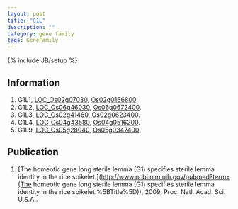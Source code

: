 ```yaml
---
layout: post
title: "G1L"
description: ""
category: gene family
tags: GeneFamily
---
```

{% include JB/setup %}

## Information
1. G1L1, [LOC_Os02g07030](http://rice.plantbiology.msu.edu/cgi-bin/ORF_infopage.cgi?orf=LOC_Os02g07030), [Os02g0166800](http://rapdb.dna.affrc.go.jp/viewer/gbrowse_details/irgsp1?name=Os02g0166800).
2. G1L2, [LOC_Os06g46030](http://rice.plantbiology.msu.edu/cgi-bin/ORF_infopage.cgi?orf=LOC_Os06g46030), [Os06g0672400](http://rapdb.dna.affrc.go.jp/viewer/gbrowse_details/irgsp1?name=Os06g0672400).
3. G1L3, [LOC_Os02g41460](http://rice.plantbiology.msu.edu/cgi-bin/ORF_infopage.cgi?orf=LOC_Os02g41460), [Os02g0623400](http://rapdb.dna.affrc.go.jp/viewer/gbrowse_details/irgsp1?name=Os02g0623400).
4. G1L4, [LOC_Os04g43580](http://rice.plantbiology.msu.edu/cgi-bin/ORF_infopage.cgi?orf=LOC_Os04g43580), [Os04g0516200](http://rapdb.dna.affrc.go.jp/viewer/gbrowse_details/irgsp1?name=Os04g0516200).
5. G1L9, [LOC_Os05g28040](http://rice.plantbiology.msu.edu/cgi-bin/ORF_infopage.cgi?orf=LOC_Os05g28040), [Os05g0347400](http://rapdb.dna.affrc.go.jp/viewer/gbrowse_details/irgsp1?name=Os05g0347400).

## Publication
1. [The homeotic gene long sterile lemma (G1) specifies sterile lemma identity in the rice spikelet.](http://www.ncbi.nlm.nih.gov/pubmed?term=(The homeotic gene long sterile lemma (G1) specifies sterile lemma identity in the rice spikelet.%5BTitle%5D)), 2009, Proc. Natl. Acad. Sci. U.S.A..


